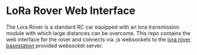 # LoRa Rover Web Interface

The Lora Rover is a standard RC car equipped with an lora transmission module with which large distances can be overcome. This repo contains the web interface for the rover and connects via. js websockets to the [lora rover basestation](https://github.com/cy8berpunk/lora_rover_basestation) provided websocket server.
